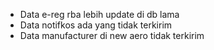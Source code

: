 - Data e-reg rba lebih update di db lama
- Data notifkos ada yang tidak terkirim
- Data manufacturer di new aero tidak terkirim